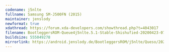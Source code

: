 ```yaml
---
codename: j5nlte
fullname: Samsung SM-J500FN (2015)
maintainer: jenslody
newformat: true
xdathread: https://forum.xda-developers.com/showthread.php?t=4043017
filename: BootleggersROM-Queue4j5nlte.5.1-Stable-Shishufied-20200423-075240.zip
buildsize: 555049278
mirrorlink: https://android.jenslody.de/BootleggersROM/j5nlte/Queso/20200423-075240/
---
```


